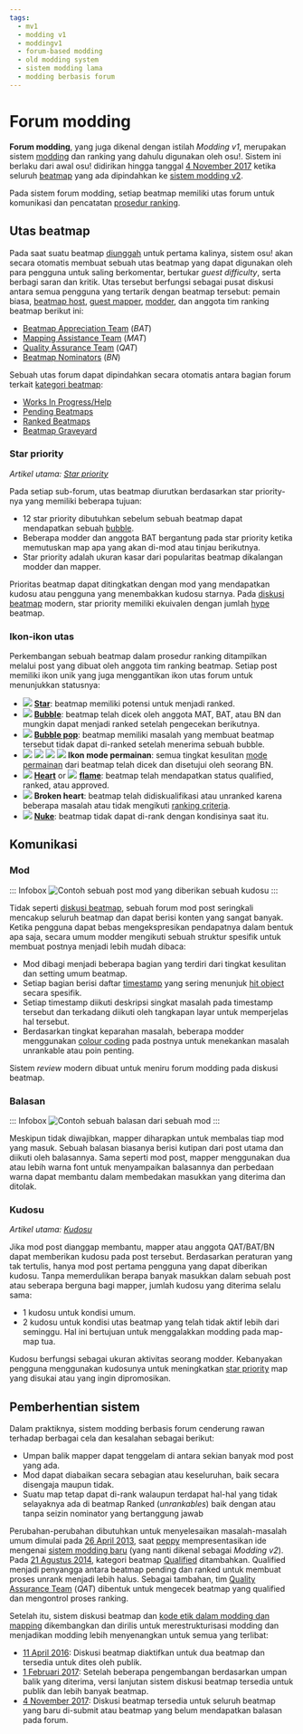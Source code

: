 ```yaml
---
tags:
  - mv1
  - modding v1
  - moddingv1
  - forum-based modding
  - old modding system
  - sistem modding lama
  - modding berbasis forum
---
```


# Forum modding

**Forum modding**, yang juga dikenal dengan istilah *Modding v1*, merupakan sistem [modding](/wiki/Modding) dan ranking yang dahulu digunakan oleh osu!. Sistem ini berlaku dari awal osu! didirikan hingga tanggal [4 November 2017](https://osu.ppy.sh/community/forums/topics/650961?n=7) ketika seluruh [beatmap](/wiki/Beatmap) yang ada dipindahkan ke [sistem modding v2](/wiki/Beatmap_discussion).

Pada sistem forum modding, setiap beatmap memiliki utas forum untuk komunikasi dan pencatatan [prosedur ranking](/wiki/Beatmap_ranking_procedure).

## Utas beatmap

Pada saat suatu beatmap [diunggah](/wiki/Submission) untuk pertama kalinya, sistem osu! akan secara otomatis membuat sebuah utas beatmap yang dapat digunakan oleh para pengguna untuk saling berkomentar, bertukar *guest difficulty*, serta berbagi saran dan kritik. Utas tersebut berfungsi sebagai pusat diskusi antara semua pengguna yang tertarik dengan beatmap tersebut: pemain biasa, [beatmap host](/wiki/Beatmap/Beatmap_host), [guest mapper](/wiki/Beatmap/Guest_difficulty), [modder](/wiki/Modding/Modder), dan anggota tim ranking beatmap berikut ini:

- [Beatmap Appreciation Team](/wiki/Modding/Beatmap_Appreciation_Team) (*BAT*)
- [Mapping Assistance Team](/wiki/Modding/Mapping_Assistance_Team) (*MAT*)
- [Quality Assurance Team](/wiki/Modding/Quality_Assurance_Team) (*QAT*)
- [Beatmap Nominators](/wiki/People/The_Team/Beatmap_Nominators) (*BN*)

Sebuah utas forum dapat dipindahkan secara otomatis antara bagian forum terkait [kategori beatmap](/wiki/Beatmap/Category):

- [Works In Progress/Help](https://osu.ppy.sh/community/forums/10)
- [Pending Beatmaps](https://osu.ppy.sh/community/forums/6)
- [Ranked Beatmaps](https://osu.ppy.sh/community/forums/14)
- [Beatmap Graveyard](https://osu.ppy.sh/community/forums/19)

### Star priority

*Artikel utama: [Star priority](/wiki/Modding/Star_priority)*

Pada setiap sub-forum, utas beatmap diurutkan berdasarkan star priority-nya yang memiliki beberapa tujuan:

- 12 star priority dibutuhkan sebelum sebuah beatmap dapat mendapatkan sebuah [bubble](/wiki/Modding/Bubble).
- Beberapa modder dan anggota BAT bergantung pada star priority ketika memutuskan map apa yang akan di-mod atau tinjau berikutnya.
- Star priority adalah ukuran kasar dari popularitas beatmap dikalangan modder dan mapper.

Prioritas beatmap dapat ditingkatkan dengan mod yang mendapatkan kudosu atau pengguna yang menembakkan kudosu starnya. Pada [diskusi beatmap](/wiki/Beatmap_discussion) modern, star priority memiliki ekuivalen dengan jumlah [hype](/wiki/Beatmap/Hype) beatmap.

### Ikon-ikon utas

Perkembangan sebuah beatmap dalam prosedur ranking ditampilkan melalui post yang dibuat oleh anggota tim ranking beatmap. Setiap post memiliki ikon unik yang juga menggantikan ikon utas forum untuk menunjukkan statusnya:

- ![](/wiki/shared/icon/star.gif) **[Star](/wiki/Disambiguation/Star)**: beatmap memiliki potensi untuk menjadi ranked.
- ![](/wiki/shared/icon/bubble.gif) **[Bubble](/wiki/Modding/Bubble)**: beatmap telah dicek oleh anggota MAT, BAT, atau BN dan mungkin dapat menjadi ranked setelah pengecekan berikutnya.
- ![](/wiki/shared/icon/bubble-pop.gif) **[Bubble pop](/wiki/Modding/Bubble#bubble-pop)**: beatmap memiliki masalah yang membuat beatmap tersebut tidak dapat di-ranked setelah menerima sebuah bubble.
- ![](img/icon/osu.gif) ![](img/icon/taiko.gif) ![](img/icon/ctb.gif) ![](img/icon/mania.gif) **Ikon mode permainan**: semua tingkat kesulitan [mode permainan](/wiki/Game_mode) dari beatmap telah dicek dan disetujui oleh seorang BN.
- ![](/wiki/shared/icon/heart.gif) **[Heart](/wiki/Beatmap/Category#ranked)** or ![](/wiki/shared/icon/flame.gif) **[flame](/wiki/Beatmap/Category#approved)**: beatmap telah mendapatkan status qualified, ranked, atau approved.
- ![](/wiki/shared/icon/broken-heart.gif) **Broken heart**: beatmap telah didiskualifikasi atau unranked karena beberapa masalah atau tidak mengikuti [ranking criteria](/wiki/Ranking_Criteria).
- ![](/wiki/shared/icon/nuke.gif) **[Nuke](/wiki/Modding/Nuke)**: beatmap tidak dapat di-rank dengan kondisinya saat itu.

## Komunikasi

### Mod

::: Infobox
![](img/mod-post.png "Contoh sebuah post mod yang diberikan sebuah kudosu")
:::

Tidak seperti [diskusi beatmap](/wiki/Beatmap_discussion), sebuah forum mod post seringkali mencakup seluruh beatmap dan dapat berisi konten yang sangat banyak. Ketika pengguna dapat bebas mengekspresikan pendapatnya dalam bentuk apa saja, secara umum modder mengikuti sebuah struktur spesifik untuk membuat postnya menjadi lebih mudah dibaca:

- Mod dibagi menjadi beberapa bagian yang terdiri dari tingkat kesulitan dan setting umum beatmap.
- Setiap bagian berisi daftar [timestamp](/wiki/Modding/Timestamp) yang sering menunjuk [hit object](/wiki/Hit_object) secara spesifik.
- Setiap timestamp diikuti deskripsi singkat masalah pada timestamp tersebut dan terkadang diikuti oleh tangkapan layar untuk memperjelas hal tersebut.
- Berdasarkan tingkat keparahan masalah, beberapa modder menggunakan [colour coding](/wiki/BBCode#colour) pada postnya untuk menekankan masalah unrankable atau poin penting.

Sistem *review* modern dibuat untuk meniru forum modding pada diskusi beatmap.

### Balasan

::: Infobox
![](img/mod-response.png "Contoh sebuah balasan dari sebuah mod")
:::

Meskipun tidak diwajibkan, mapper diharapkan untuk membalas tiap mod yang masuk. Sebuah balasan biasanya berisi kutipan dari post utama dan diikuti oleh balasannya. Sama seperti mod post, mapper menggunakan dua atau lebih warna font untuk menyampaikan balasannya dan perbedaan warna dapat membantu dalam membedakan masukkan yang diterima dan ditolak.

### Kudosu

*Artikel utama: [Kudosu](/wiki/Modding/Kudosu)*

Jika mod post dianggap membantu, mapper atau anggota QAT/BAT/BN dapat memberikan kudosu pada post tersebut. Berdasarkan peraturan yang tak tertulis, hanya mod post pertama pengguna yang dapat diberikan kudosu. Tanpa memerdulikan berapa banyak masukkan dalam sebuah post atau seberapa berguna bagi mapper, jumlah kudosu yang diterima selalu sama:

- 1 kudosu untuk kondisi umum.
- 2 kudosu untuk kondisi utas beatmap yang telah tidak aktif lebih dari seminggu. Hal ini bertujuan untuk menggalakkan modding pada map-map tua.

Kudosu berfungsi sebagai ukuran aktivitas seorang modder. Kebanyakan pengguna menggunakan kudosunya untuk meningkatkan [star priority](/wiki/Modding/Star_priority) map yang disukai atau yang ingin dipromosikan.

## Pemberhentian sistem

Dalam praktiknya, sistem modding berbasis forum cenderung rawan terhadap berbagai cela dan kesalahan sebagai berikut:

- Umpan balik mapper dapat tenggelam di antara sekian banyak mod post yang ada.
- Mod dapat diabaikan secara sebagian atau keseluruhan, baik secara disengaja maupun tidak.
- Suatu map tetap dapat di-rank walaupun terdapat hal-hal yang tidak selayaknya ada di beatmap Ranked (*unrankables*) baik dengan atau tanpa seizin nominator yang bertanggung jawab

Perubahan-perubahan dibutuhkan untuk menyelesaikan masalah-masalah umum dimulai pada [26 April 2013](https://osu.ppy.sh/community/forums/topics/129625), saat [peppy](/wiki/People/peppy) mempresentasikan ide mengenai [sistem modding baru](/wiki/Beatmap_discussion) (yang nanti dikenal sebagai *Modding v2*). Pada [21 Agustus 2014](https://osu.ppy.sh/home/news/2014-08-21-restructuring-of-the-bat), kategori beatmap [Qualified](/wiki/Beatmap/Category#qualified) ditambahkan. Qualified menjadi penyangga antara beatmap pending dan ranked untuk membuat proses unrank menjadi lebih halus. Sebagai tambahan, tim [Quality Assurance Team](/wiki/Modding/Quality_Assurance_Team) (*QAT*) dibentuk untuk mengecek beatmap yang qualified dan mengontrol proses ranking.

Setelah itu, sistem diskusi beatmap dan [kode etik dalam modding dan mapping](/wiki/Rules/Code_of_Conduct_for_Modding_and_Mapping#membuat-postingan-mod) dikembangkan dan dirilis untuk merestrukturisasi modding dan menjadikan modding lebih menyenangkan untuk semua yang terlibat:

- [11 April 2016](https://osu.ppy.sh/community/forums/topics/442285): Diskusi beatmap diaktifkan untuk dua beatmap dan tersedia untuk dites oleh publik.
- [1 Februari 2017](https://osu.ppy.sh/community/forums/topics/552250): Setelah beberapa pengembangan berdasarkan umpan balik yang diterima, versi lanjutan sistem diskusi beatmap tersedia untuk publik dan lebih banyak beatmap.
- [4 November 2017](https://osu.ppy.sh/community/forums/topics/650961?n=7): Diskusi beatmap tersedia untuk seluruh beatmap yang baru di-submit atau beatmap yang belum mendapatkan balasan pada forum.
